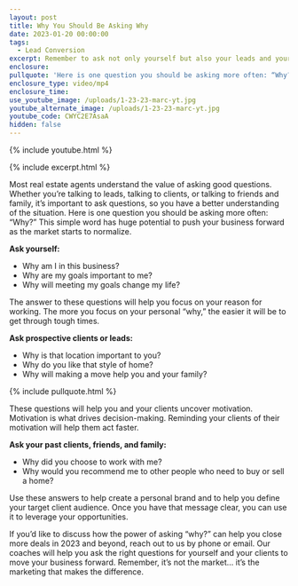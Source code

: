 ```yaml
---
layout: post
title: Why You Should Be Asking Why
date: 2023-01-20 00:00:00
tags:
  - Lead Conversion
excerpt: Remember to ask not only yourself but also your leads and your SOI, “Why?”
enclosure:
pullquote: 'Here is one question you should be asking more often: “Why?”'
enclosure_type: video/mp4
enclosure_time:
use_youtube_image: /uploads/1-23-23-marc-yt.jpg
youtube_alternate_image: /uploads/1-23-23-marc-yt.jpg
youtube_code: CWYC2E7AsaA
hidden: false
---
```

{% include youtube.html %}

{% include excerpt.html %}

Most real estate agents understand the value of asking good questions. Whether you’re talking to leads, talking to clients, or talking to friends and family, it’s important to ask questions, so you have a better understanding of the situation. Here is one question you should be asking more often: “Why?” This simple word has huge potential to push your business forward as the market starts to normalize.

**Ask yourself:**

* Why am I in this business?
* Why are my goals important to me?
* Why will meeting my goals change my life?

The answer to these questions will help you focus on your reason for working. The more you focus on your personal “why,” the easier it will be to get through tough times.

**Ask prospective clients or leads:**

* Why is that location important to you?
* Why do you like that style of home?
* Why will making a move help you and your family?

{% include pullquote.html %}

These questions will help you and your clients uncover motivation. Motivation is what drives decision-making. Reminding your clients of their motivation will help them act faster.

**Ask your past clients, friends, and family:**

* Why did you choose to work with me?
* Why would you recommend me to other people who need to buy or sell a home?

Use these answers to help create a personal brand and to help you define your target client audience. Once you have that message clear, you can use it to leverage your opportunities.

If you’d like to discuss how the power of asking “why?” can help you close more deals in 2023 and beyond, reach out to us by phone or email. Our coaches will help you ask the right questions for yourself and your clients to move your business forward. Remember, it’s not the market… it’s the marketing that makes the difference.